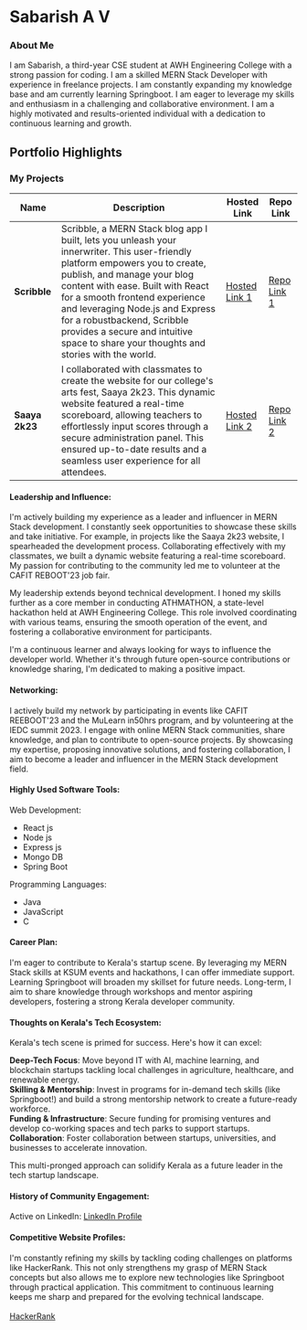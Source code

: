 # Sabarish A V

### About Me

I am Sabarish, a third-year CSE student at AWH Engineering College with a strong passion for coding.  I am a skilled MERN Stack Developer with experience in freelance projects. I am constantly expanding my knowledge base and am currently learning Springboot. I am eager to leverage my skills and enthusiasm in a challenging and collaborative environment. I am a highly motivated and results-oriented individual with a dedication to continuous learning and growth.


## Portfolio Highlights

### My Projects

| Name                | Description                                                               | Hosted Link                              | Repo Link                                                      |
|---------------------|---------------------------------------------------------------------------|------------------------------------------|----------------------------------------------------------------|
| **Scribble**        | Scribble, a MERN Stack blog app I built, lets you unleash your innerwriter. This user-friendly platform empowers you to create, publish, and manage your blog content with ease. Built with React for a smooth frontend experience and leveraging Node.js and Express for a robustbackend, Scribble provides a secure and intuitive space to share your thoughts and stories with the world. | [Hosted Link 1](https://scribble1.netlify.app/)    | [Repo Link 1](https://github.com/SabarishAV/Blog-App--MERN)
| **Saaya 2k23**  | I collaborated with classmates to create the website for our college's arts fest, Saaya 2k23. This dynamic website featured a real-time scoreboard, allowing teachers to effortlessly input scores through a secure administration panel. This ensured up-to-date results and a seamless user experience for all attendees.                                           | [Hosted Link 2](https://saaya23.netlify.app/)    | [Repo Link 2](https://github.com/SabarishAV/Saaya2k23)             |

#### Leadership and Influence:

I'm actively building my experience as a leader and influencer in MERN Stack development. I constantly seek opportunities to showcase these skills and take initiative. For example, in projects like the Saaya 2k23 website, I spearheaded the development process. Collaborating effectively with my classmates, we built a dynamic website featuring a real-time scoreboard. My passion for contributing to the community led me to volunteer at the CAFIT REBOOT'23 job fair.

My leadership extends beyond technical development. I honed my skills further as a core member in conducting ATHMATHON, a state-level hackathon held at AWH Engineering College. This role involved coordinating with various teams, ensuring the smooth operation of the event, and fostering a collaborative environment for participants.

I'm a continuous learner and always looking for ways to influence the developer world. Whether it's through future open-source contributions or knowledge sharing, I'm dedicated to making a positive impact.

#### Networking:

I actively build my network by participating in events like CAFIT REEBOOT'23 and the MuLearn in50hrs program, and by volunteering at the IEDC summit 2023. I engage with online MERN Stack communities, share knowledge, and plan to contribute to open-source projects. By showcasing my expertise, proposing innovative solutions, and fostering collaboration, I aim to become a leader and influencer in the MERN Stack development field.

#### Highly Used Software Tools:

Web Development:
<ul>
  <li>React js</li>
  <li>Node js</li>
  <li>Express js</li>
  <li>Mongo DB</li>
  <li>Spring Boot</li>
</ul>

Programming Languages:
<ul>
  <li>Java</li>
  <li>JavaScript</li>
  <li>C</li>
</ul>

#### Career Plan:

I'm eager to contribute to Kerala's startup scene. By leveraging my MERN Stack skills at KSUM events and hackathons, I can offer immediate support. Learning Springboot will broaden my skillset for future needs. Long-term, I aim to share knowledge through workshops and mentor aspiring developers, fostering a strong Kerala developer community.

#### Thoughts on Kerala's Tech Ecosystem:

Kerala's tech scene is primed for success. Here's how it can excel:

**Deep-Tech Focus**: Move beyond IT with AI, machine learning, and blockchain startups tackling local challenges in agriculture, healthcare, and renewable energy. <br>
**Skilling & Mentorship**: Invest in programs for in-demand tech skills (like Springboot!) and build a strong mentorship network to create a future-ready workforce. <br>
**Funding & Infrastructure**: Secure funding for promising ventures and develop co-working spaces and tech parks to support startups.<br>
**Collaboration**: Foster collaboration between startups, universities, and businesses to accelerate innovation. <br>

This multi-pronged approach can solidify Kerala as a future leader in the tech startup landscape.

#### History of Community Engagement:

Active on LinkedIn: [LinkedIn Profile](https://www.linkedin.com/in/sabarish-a-v-584225237)

#### Competitive Website Profiles:

I'm constantly refining my skills by tackling coding challenges on platforms like HackerRank. This not only strengthens my grasp of MERN Stack concepts but also allows me to explore new technologies like Springboot through practical application.  This commitment to continuous learning keeps me sharp and prepared for the evolving technical landscape. <br> <br>
[HackerRank](https://www.hackerrank.com/profile/avsabarish)




